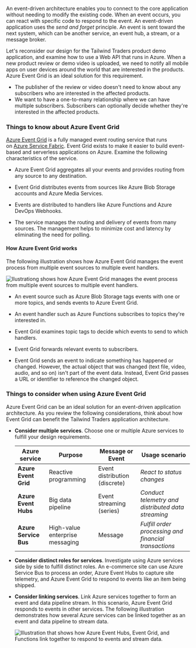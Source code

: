 
An event-driven architecture enables you to connect to the core application without needing to modify the existing code. When an event occurs, you can react with specific code to respond to the event. An event-driven application uses the _send and forget_ principle. An event is sent toward the next system, which can be another service, an event hub, a stream, or a message broker.

Let's reconsider our design for the Tailwind Traders product demo application, and examine how to use a Web API that runs in Azure. When a new product review or demo video is uploaded, we need to notify all mobile apps on user devices around the world that are interested in the products. Azure Event Grid is an ideal solution for this requirement.

- The publisher of the review or video doesn't need to know about any subscribers who are interested in the affected products.
- We want to have a one-to-many relationship where we can have multiple subscribers. Subscribers can optionally decide whether they're interested in the affected products.

### Things to know about Azure Event Grid

[Azure Event Grid](https://learn.microsoft.com/en-us/azure/event-grid/overview) is a fully managed event routing service that runs on [Azure Service Fabric](https://learn.microsoft.com/en-us/azure/service-fabric/service-fabric-overview). Event Grid exists to make it easier to build event-based and serverless applications on Azure. Examine the following characteristics of the service.

- Azure Event Grid aggregates all your events and provides routing from any source to any destination.
    
- Event Grid distributes events from sources like Azure Blob Storage accounts and Azure Media Services.
    
- Events are distributed to handlers like Azure Functions and Azure DevOps Webhooks.
    
- The service manages the routing and delivery of events from many sources. The management helps to minimize cost and latency by eliminating the need for polling.
    

#### How Azure Event Grid works

The following illustration shows how Azure Event Grid manages the event process from multiple event sources to multiple event handlers.

![Ilustrationg shows how Azure Event Grid manages the event process from multiple event sources to multiple event handlers.](https://learn.microsoft.com/en-us/training/wwl-azure/design-application-architecture/media/event-grid.png)

- An event source such as Azure Blob Storage tags events with one or more topics, and sends events to Azure Event Grid.
    
- An event handler such as Azure Functions subscribes to topics they're interested in.
    
- Event Grid examines topic tags to decide which events to send to which handlers.
    
- Event Grid forwards relevant events to subscribers.
    
- Event Grid sends an event to indicate something has happened or changed. However, the actual object that was changed (text file, video, audio, and so on) isn't part of the event data. Instead, Event Grid passes a URL or identifier to reference the changed object.
    

### Things to consider when using Azure Event Grid

Azure Event Grid can be an ideal solution for an event-driven application architecture. As you review the following considerations, think about how Event Grid can benefit the Tailwind Traders application architecture.

- **Consider multiple services**. Choose one or multiple Azure services to fulfill your design requirements.
    
    |Azure service|Purpose|Message or Event|Usage scenario|
    |---|---|---|---|
    |**Azure Event Grid**|Reactive programming|Event distribution (discrete)|_React to status changes_|
    |**Azure Event Hubs**|Big data pipeline|Event streaming (series)|_Conduct telemetry and distributed data streaming_|
    |**Azure Service Bus**|High-value enterprise messaging|Message|_Fulfill order processing and financial transactions_|
    
- **Consider distinct roles for services**. Investigate using Azure services side by side to fulfill distinct roles. An e-commerce site can use Azure Service Bus to process an order, Azure Event Hubs to capture site telemetry, and Azure Event Grid to respond to events like an item being shipped.
    
- **Consider linking services**. Link Azure services together to form an event and data pipeline stream. In this scenario, Azure Event Grid responds to events in other services. The following illustration demonstrates how several Azure services can be linked together as an event and data pipeline to stream data.
    
    ![Illustration that shows how Azure Event Hubs, Event Grid, and Functions link together to respond to events and stream data.](https://learn.microsoft.com/en-us/training/wwl-azure/design-application-architecture/media/services-integration.png)
    